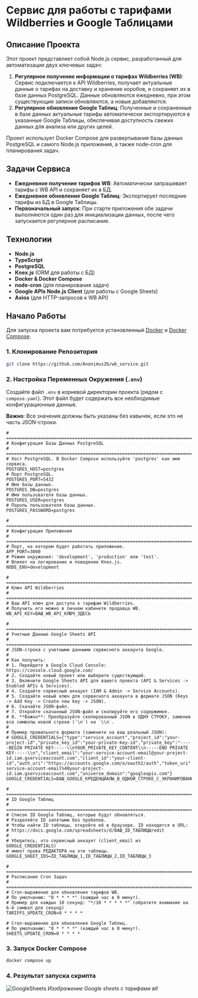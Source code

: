 # Сервис для работы с тарифами Wildberries и Google Таблицами

## Описание Проекта

Этот проект представляет собой Node.js сервис, разработанный для автоматизации двух ключевых задач:

1.  **Регулярное получение информации о тарифах Wildberries (WB)**: Сервис подключается к API Wildberries, получает актуальные данные о тарифах на доставку и хранение коробов, и сохраняет их в базе данных PostgreSQL. Данные обновляются ежедневно, при этом существующие записи обновляются, а новые добавляются.
2.  **Регулярное обновление Google Таблиц**: Полученные и сохраненные в базе данных актуальные тарифы автоматически экспортируются в указанные Google Таблицы, обеспечивая доступность свежих данных для анализа или других целей.

Проект использует Docker Compose для развертывания базы данных PostgreSQL и самого Node.js приложения, а также node-cron для планирования задач.

## Задачи Сервиса

*   **Ежедневное получение тарифов WB**: Автоматически запрашивает тарифы с WB API и сохраняет их в БД.
*   **Ежедневное обновление Google Таблиц**: Экспортирует последние тарифы из БД в Google Таблицы.
*   **Первоначальный запуск**: При старте приложения обе задачи выполняются один раз для инициализации данных, после чего запускается регулярное расписание.

## Технологии

*   **Node.js**
*   **TypeScript**
*   **PostgreSQL**
*   **Knex.js** (ORM для работы с БД)
*   **Docker & Docker Compose**
*   **node-cron** (для планирования задач)
*   **Google APIs Node.js Client** (для работы с Google Sheets)
*   **Axios** (для HTTP-запросов к WB API)

## Начало Работы

Для запуска проекта вам потребуется установленный [Docker](https://www.docker.com/get-started/) и [Docker Compose](https://docs.docker.com/compose/install/).


### 1. Клонирование Репозитория

```bash
git clone https://github.com/AnonimusZ6/wb_service.git
```

### 2. Настройка Переменных Окружения (`.env`)

Создайте файл `.env` в корневой директории проекта (рядом с `compose.yaml`). Этот файл будет содержать все необходимые конфигурационные данные.

**Важно**: Все значения должны быть указаны без кавычек, если это не часть JSON-строки.

```plaintext file=".env"
# =============================================================================
# Конфигурация Базы Данных PostgreSQL
# =============================================================================
# Хост PostgreSQL. В Docker Compose используйте 'postgres' как имя сервиса.
POSTGRES_HOST=postgres
# Порт PostgreSQL.
POSTGRES_PORT=5432
# Имя базы данных.
POSTGRES_DB=postgres
# Имя пользователя базы данных.
POSTGRES_USER=postgres
# Пароль пользователя базы данных.
POSTGRES_PASSWORD=postgres

# =============================================================================
# Конфигурация Приложения
# =============================================================================
# Порт, на котором будет работать приложение.
APP_PORT=3000
# Режим окружения: 'development', 'production' или 'test'.
# Влияет на логирование и поведение Knex.js.
NODE_ENV=development

# =============================================================================
# Ключ API Wildberries
# =============================================================================
# Ваш API ключ для доступа к тарифам Wildberries.
# Получить его можно в личном кабинете продавца WB.
WB_API_KEY=ВАШ_WB_API_КЛЮЧ_ЗДЕСЬ

# =============================================================================
# Учетные Данные Google Sheets API
# =============================================================================
# JSON-строка с учетными данными сервисного аккаунта Google.
#
# Как получить:
# 1. Перейдите в Google Cloud Console: https://console.cloud.google.com/
# 2. Создайте новый проект или выберите существующий.
# 3. Включите Google Sheets API для вашего проекта (API & Services -> Enabled APIs & Services).
# 4. Создайте сервисный аккаунт (IAM & Admin -> Service Accounts).
# 5. Создайте новый ключ для сервисного аккаунта в формате JSON (Keys -> Add Key -> Create new key -> JSON).
# 6. Скачайте JSON-файл.
# 7. Откройте скачанный JSON-файл и скопируйте его содержимое.
# 8. **Важно**: Преобразуйте скопированный JSON в ОДНУ СТРОКУ, заменив все символы новой строки (`\n`) на `\\n`.
#
# Пример правильного формата (замените на ваш реальный JSON):
# GOOGLE_CREDENTIALS={"type":"service_account","project_id":"your-project-id","private_key_id":"your-private-key-id","private_key":"-----BEGIN PRIVATE KEY-----\\nYOUR_PRIVATE_KEY_CONTENT\\n-----END PRIVATE KEY-----\\n","client_email":"your-service-account-email@your-project-id.iam.gserviceaccount.com","client_id":"your-client-id","auth_uri":"https://accounts.google.com/o/oauth2/auth","token_uri":"https://oauth2.googleapis.com/token","auth_provider_x509_cert_url":"https://www.googleapis.com/oauth2/v1/certs","client_x509_cert_url":"https://www.googleapis.com/robot/v1/metadata/x509/your-service-account-email%40your-project-id.iam.gserviceaccount.com","universe_domain":"googleapis.com"}
GOOGLE_CREDENTIALS=ВАШ_GOOGLE_КРЕДЕНЦИАЛЫ_В_ОДНОЙ_СТРОКЕ_С_ЭКРАНИРОВАННЫМИ_ПЕРЕНОСАМИ_СТРОК

# =============================================================================
# ID Google Таблиц
# =============================================================================
# Список ID Google Таблиц, которые будут обновляться.
# Разделяйте ID запятыми без пробелов.
# Чтобы найти ID таблицы, откройте её в браузере. ID находится в URL:
# https://docs.google.com/spreadsheets/d/ВАШ_ID_ТАБЛИЦЫ/edit
#
# Убедитесь, что сервисный аккаунт (client_email из GOOGLE_CREDENTIALS)
# имеет права РЕДАКТОРА на эти таблицы.
GOOGLE_SHEET_IDS=ID_ТАБЛИЦЫ_1,ID_ТАБЛИЦЫ_2,ID_ТАБЛИЦЫ_3

# =============================================================================
# Расписание Cron Задач
# =============================================================================
# Cron-выражение для обновления тарифов WB.
# По умолчанию: "0 * * * *" (каждый час в 0 минут).
# Пример для каждых 10 секунд: "*/10 * * * * *" (обратите внимание на 6-й символ для секунд)
TARIFFS_UPDATE_CRON=0 * * * *

# Cron-выражение для обновления Google Таблиц.
# По умолчанию: "0 * * * *" (каждый час в 0 минут).
SHEETS_UPDATE_CRON=0 * * * *
```

### 3. Запуск Docker Compose
```bash
docker compose up
```


### 4. Результат запуска скрипта
![GoogleSheets](https://github.com/user-attachments/assets/e8294d13-8d24-4a20-880c-8b4fe154becd)
*Изображение Google sheets с тарифами вб*
